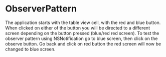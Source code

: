 # ObserverPattern

The application starts with the table view cell, with the red and blue button. When clicked on either of the button you will be directed to a different screen depending on the button pressed (blue/red red screen). 
To test the observer pattern using NSNotification go to blue screen, then click on the observe button. Go back and click on red button the red screen will now be changed to blue screen.
